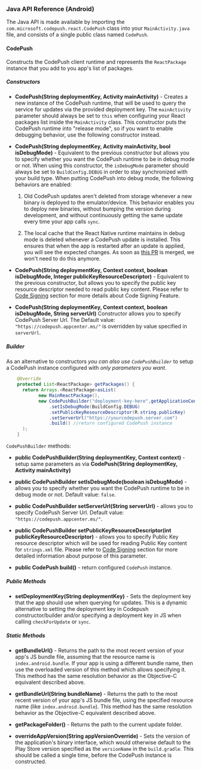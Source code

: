 ### Java API Reference (Android)

The Java API is made available by importing the `com.microsoft.codepush.react.CodePush` class into your `MainActivity.java` file, and consists of a single public class named `CodePush`.

#### CodePush

Constructs the CodePush client runtime and represents the `ReactPackage` instance that you add to you app's list of packages.

##### Constructors

- __CodePush(String deploymentKey, Activity mainActivity)__ - Creates a new instance of the CodePush runtime, that will be used to query the service for updates via the provided deployment key. The `mainActivity` parameter should always be set to `this` when configuring your React packages list inside the `MainActivity` class. This constructor puts the CodePush runtime into "release mode", so if you want to enable debugging behavior, use the following constructor instead.

- __CodePush(String deploymentKey, Activity mainActivity, bool isDebugMode)__ - Equivalent to the previous constructor but allows you to specify whether you want the CodePush runtime to be in debug mode or not. When using this constructor, the `isDebugMode` parameter should always be set to `BuildConfig.DEBUG` in order to stay synchronized with your build type. When putting CodePush into debug mode, the following behaviors are enabled:

    1. Old CodePush updates aren't deleted from storage whenever a new binary is deployed to the emulator/device. This behavior enables you to deploy new binaries, without bumping the version during development, and without continuously getting the same update every time your app calls `sync`.

    2. The local cache that the React Native runtime maintains in debug mode is deleted whenever a CodePush update is installed. This ensures that when the app is restarted after an update is applied, you will see the expected changes. As soon as [this PR](https://github.com/facebook/react-native/pull/4738) is merged, we won't need to do this anymore.

- __CodePush(String deploymentKey, Context context, boolean isDebugMode, Integer publicKeyResourceDescriptor)__ - Equivalent to the previous constructor, but allows you to specify the public key resource descriptor needed to read public key content. Please refer to [Code Signing](setup-android.md#code-signing) section for more details about Code Signing Feature.

- __CodePush(String deploymentKey, Context context, boolean isDebugMode, String serverUrl)__ Constructor allows you to specify CodePush Server Url. The Default value: `"https://codepush.appcenter.ms/"` is overridden by value specified in `serverUrl`.

##### Builder

As an alternative to constructors *you can also use `CodePushBuilder`* to setup a CodePush instance configured with *only parameters you want*.

```java
    @Override
    protected List<ReactPackage> getPackages() {
      return Arrays.<ReactPackage>asList(
            new MainReactPackage(),
            new CodePushBuilder("deployment-key-here",getApplicationContext())
                .setIsDebugMode(BuildConfig.DEBUG)
                .setPublicKeyResourceDescriptor(R.string.publicKey)
                .setServerUrl("https://yourcodepush.server.com")
                .build() //return configured CodePush instance
      );
    }
```

`CodePushBuilder` methods:

* __public CodePushBuilder(String deploymentKey, Context context)__ - setup same parameters as via __CodePush(String deploymentKey, Activity mainActivity)__

* __public CodePushBuilder setIsDebugMode(boolean isDebugMode)__ - allows you to specify whether you want the CodePush runtime to be in debug mode or not. Default value: `false`.

* __public CodePushBuilder setServerUrl(String serverUrl)__ - allows you to specify CodePush Server Url. Default value: `"https://codepush.appcenter.ms/"`.

* __public CodePushBuilder setPublicKeyResourceDescriptor(int publicKeyResourceDescriptor)__ - allows you to specify Public Key resource descriptor which will be used for reading Public Key content for `strings.xml` file. Please refer to [Code Signing](#code-signing) section for more detailed information about purpose of this parameter.

* __public CodePush build()__ - return configured `CodePush` instance.

##### Public Methods

- __setDeploymentKey(String deploymentKey)__ - Sets the deployment key that the app should use when querying for updates. This is a dynamic alternative to setting the deployment key in Codepush constructor/builder and/or specifying a deployment key in JS when calling `checkForUpdate` or `sync`.

##### Static Methods

- __getBundleUrl()__ - Returns the path to the most recent version of your app's JS bundle file, assuming that the resource name is `index.android.bundle`. If your app is using a different bundle name, then use the overloaded version of this method which allows specifying it. This method has the same resolution behavior as the Objective-C equivalent described above.

- __getBundleUrl(String bundleName)__ - Returns the path to the most recent version of your app's JS bundle file, using the specified resource name (like `index.android.bundle`). This method has the same resolution behavior as the Objective-C equivalent described above.

- __getPackageFolder()__ - Returns the path to the current update folder.

- __overrideAppVersion(String appVersionOverride)__ - Sets the version of the application's binary interface, which would otherwise default to the Play Store version specified as the `versionName` in the `build.gradle`. This should be called a single time, before the CodePush instance is constructed.
